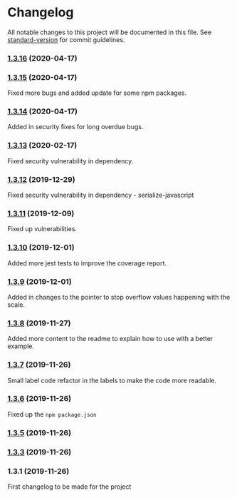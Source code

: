 # Changelog

All notable changes to this project will be documented in this file. See [standard-version](https://github.com/conventional-changelog/standard-version) for commit guidelines.

### [1.3.16](https://github.com/apollowebdesigns/d3gauge/compare/v1.3.15...v1.3.16) (2020-04-17)

### [1.3.15](https://github.com/apollowebdesigns/d3gauge/compare/v1.3.14...v1.3.15) (2020-04-17)

Fixed more bugs and added update for some npm packages.

### [1.3.14](https://github.com/apollowebdesigns/d3gauge/compare/v1.3.13...v1.3.14) (2020-04-17)

Added in security fixes for long overdue bugs.

### [1.3.13](https://github.com/apollowebdesigns/d3gauge/compare/v1.3.12...v1.3.13) (2020-02-17)

Fixed security vulnerability in dependency.

### [1.3.12](https://github.com/apollowebdesigns/d3gauge/compare/v1.3.11...v1.3.12) (2019-12-29)

Fixed security vulnerability in dependency - serialize-javascript

### [1.3.11](https://github.com/apollowebdesigns/d3gauge/compare/v1.3.10...v1.3.11) (2019-12-09)

Fixed up vulnerabilities.

### [1.3.10](https://github.com/apollowebdesigns/d3gauge/compare/v1.3.9...v1.3.10) (2019-12-01)

Added more jest tests to improve the coverage report.

### [1.3.9](https://github.com/apollowebdesigns/d3gauge/compare/v1.3.8...v1.3.9) (2019-12-01)

Added in changes to the pointer to stop overflow values happening with the scale.

### [1.3.8](https://github.com/apollowebdesigns/d3gauge/compare/v1.3.7...v1.3.8) (2019-11-27)

Added more content to the readme to explain how to use with a better example.

### [1.3.7](https://github.com/apollowebdesigns/d3gauge/compare/v1.3.6...v1.3.7) (2019-11-26)

Small label code refactor in the labels to make the code more readable.

### [1.3.6](https://github.com/apollowebdesigns/d3gauge/compare/v1.3.5...v1.3.6) (2019-11-26)

Fixed up the `npm package.json`

### [1.3.5](https://github.com/apollowebdesigns/d3gauge/compare/v1.3.3...v1.3.5) (2019-11-26)

### [1.3.3](https://github.com/apollowebdesigns/d3gauge/compare/v1.3.1...v1.3.3) (2019-11-26)

### 1.3.1 (2019-11-26)

First changelog to be made for the project
